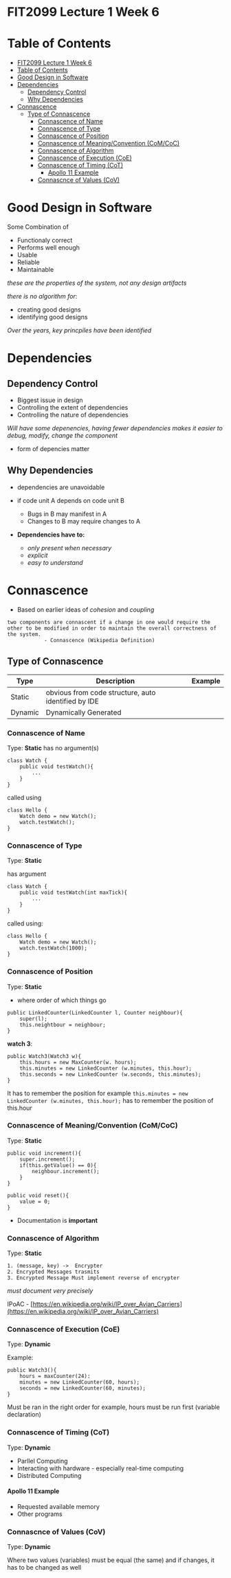# FIT2099 Lecture 1 Week 6


# Table of Contents
<!-- TOC -->

- [FIT2099 Lecture 1 Week 6](#fit2099-lecture-1-week-6)
- [Table of Contents](#table-of-contents)
- [Good Design in Software](#good-design-in-software)
- [Dependencies](#dependencies)
    - [Dependency Control](#dependency-control)
    - [Why Dependencies](#why-dependencies)
- [Connascence](#connascence)
    - [Type of Connascence](#type-of-connascence)
        - [Connascence of Name](#connascence-of-name)
        - [Connascence of Type](#connascence-of-type)
        - [Connascence of Position](#connascence-of-position)
        - [Connascence of Meaning/Convention (CoM/CoC)](#connascence-of-meaningconvention-comcoc)
        - [Connascence of Algorithm](#connascence-of-algorithm)
        - [Connascence of Execution (CoE)](#connascence-of-execution-coe)
        - [Connascence of Timing (CoT)](#connascence-of-timing-cot)
            - [Apollo 11 Example](#apollo-11-example)
        - [Connascnce of Values (CoV)](#connascnce-of-values-cov)

<!-- /TOC -->

# Good Design in Software 
Some Combination of
- Functionaly correct
- Performs well enough
- Usable
- Reliable
- Maintainable

_these are the properties of the system, not any design artifacts_

_there is no algorithm for_:
- creating good designs
- identifying good designs

_Over the years, key princpiles have been identified_

# Dependencies
## Dependency Control
- Biggest issue in design
- Controlling the extent of dependencies
- Controlling the nature of dependencies

_Will have some depenencies, having fewer dependencies makes it easier to debug, modify, change the component_

- form of depencies matter

## Why Dependencies
- dependencies are unavoidable
- if code unit A depends on code unit B
   - Bugs in B may manifest in A
   - Changes to B may require changes to A

- **Dependencies have to:**
   - _only present when necessary_
   - _explicit_
   - _easy to understand_

# Connascence
- Based on earlier ideas of _cohesion_ and _coupling_

```
two components are connascent if a change in one would require the other to be modified in order to maintain the overall correctness of the system.
            - Connascence (Wikipedia Definition)
```

## Type of Connascence
| Type | Description | Example |
| ---- | ----------- |----- |
| Static | obvious from code structure, auto identified by IDE |  |
| Dynamic | Dynamically Generated | 

### Connascence of Name
Type: **Static**
has no argument(s)

```
class Watch {
    public void testWatch(){
        ...
    }
}
```
called using

```
class Hello {
    Watch demo = new Watch();
    watch.testWatch();
}
```

### Connascence of Type
Type: **Static**

has argument

```
class Watch {
    public void testWatch(int maxTick){
        ...
    }
}
```
called using:

```
class Hello {
    Watch demo = new Watch();
    watch.testWatch(1000);
}
```

### Connascence of Position
Type: **Static**
- where order of which things go

```
public LinkedCounter(LinkedCounter l, Counter neighbour){
    super(l);
    this.neightbour = neighbour;
}
```

**watch 3**:
```
public Watch3(Watch3 w){
    this.hours = new MaxCounter(w. hours);
    this.minutes = new LinkedCounter (w.minutes, this.hour);
    this.seconds = new LinkedCounter (w.seconds, this.minutes);
}
```
It has to remember the position for example `this.minutes = new LinkedCounter (w.minutes, this.hour);` has to remember the position of this.hour

### Connascence of Meaning/Convention (CoM/CoC)
Type: **Static**
```
public void increment(){
    super.increment();
    if(this.getValue() == 0){
        neighbour.increment();
    }
}
```

```
public void reset(){
    value = 0;
}
```
- Documentation is **important**

### Connascence of Algorithm
Type: **Static**
```
1. (message, key) ->  Encrypter
2. Encrypted Messages trasmits 
3. Encrypted Message Must implement reverse of encrypter
```
_must document very precisely_

IPoAC - [https://en.wikipedia.org/wiki/IP_over_Avian_Carriers](https://en.wikipedia.org/wiki/IP_over_Avian_Carriers)

### Connascence of Execution (CoE)
Type: **Dynamic**

Example: 
```
public Watch3(){
    hours = maxCounter(24):
    minutes = new LinkedCounter(60, hours);
    seconds = new LinkedCounter(60, minutes);
}
```

Must be ran in the right order for example, hours must be run first (variable declaration)


### Connascence of Timing (CoT)
Type: **Dynamic**

- Parllel Computing
- Interacting with hardware - especially real-time computing
- Distributed Computing

#### Apollo 11 Example
- Requested available memory
- Other programs

### Connascnce of Values (CoV)
Type: **Dynamic**

Where two values (variables) must be equal (the same) and if changes, it has to be changed as well 
